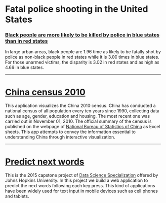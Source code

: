 # Fatal police shooting in the United States

### [Black people are more likely to be killed by police in blue states than in red states](https://github.com/GL-Li/police_shooting)
In large urban areas, black people are 1.96 time as likely to be fatally shot by police as non-black people in red states while it is 3.00 times in blue states. For those unarmed victims, the disparity is 3.02 in red states and as high as 4.66 in blue states.

***
# [China census 2010](http://useshiny.com/apps/China_census/)

This application visualizes the China 2010 census. China has conducted a national census of all population every ten years since 1990, collecting data such as age, gender, education and housing. The most recent one was carried out in November 01, 2010. The official summary of the census is published on the webpage of [National Bureau of Statistics of China](http://www.stats.gov.cn/tjsj/pcsj/rkpc/6rp/indexch.htm) as Excel sheets. This app attempts to convey the information essential to understanding China through interactive visualization.

***
# [Predict next words](https://gl-li.shinyapps.io/nextWord_ShinyApp/)
This is the 2015 capstone project of [Data Science Specialization](https://www.coursera.org/specializations/jhu-data-science) offered by Johns Hopkins University. In this project we build a web application to predict the next words following each key press. This kind of applications have been widely used for text input in mobile devices such as cell phones and tablets.
